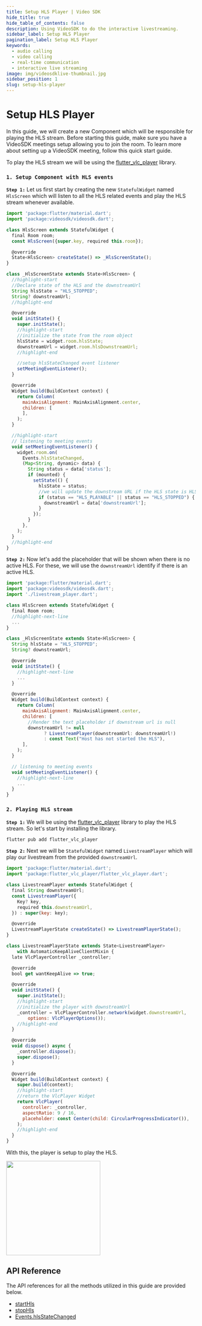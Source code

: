 ```yaml
---
title: Setup HLS Player | Video SDK
hide_title: true
hide_table_of_contents: false
description: Using VideoSDK to do the interactive livestreaming.
sidebar_label: Setup HLS Player
pagination_label: Setup HLS Player
keywords:
  - audio calling
  - video calling
  - real-time communication
  - interactive live streaming
image: img/videosdklive-thumbnail.jpg
sidebar_position: 1
slug: setup-hls-player
---
```


# Setup HLS Player

In this guide, we will create a new Component which will be responsible for playing the HLS stream.
Before starting this guide, make sure you have a VideoSDK meetings setup allowing you to join the room. To learn more about setting up a VideoSDK meeting, follow this quick start guide.

To play the HLS stream we will be using the [flutter_vlc_player](https://pub.dev/packages/flutter_vlc_player) library.

### `1. Setup Component with HLS events`

**`Step 1:`** Let us first start by creating the new `StatefulWidget` named `HlsScreen` which will listen to all the HLS related events and play the HLS stream whenever available.

```js
import 'package:flutter/material.dart';
import 'package:videosdk/videosdk.dart';

class HlsScreen extends StatefulWidget {
  final Room room;
  const HlsScreen({super.key, required this.room});

  @override
  State<HlsScreen> createState() => _HlsScreenState();
}

class _HlsScreenState extends State<HlsScreen> {
  //highlight-start
  //Declare state of the HLS and the downstreamUrl
  String hlsState = "HLS_STOPPED";
  String? downstreamUrl;
  //highlight-end

  @override
  void initState() {
    super.initState();
    //highlight-start
    //initialize the state from the room object
    hlsState = widget.room.hlsState;
    downstreamUrl = widget.room.hlsDownstreamUrl;
    //highlight-end

    //setup hlsStateChanged event listener
    setMeetingEventListener();
  }

  @override
  Widget build(BuildContext context) {
    return Column(
      mainAxisAlignment: MainAxisAlignment.center,
      children: [
      ],
    );
  }

  //highlight-start
  // listening to meeting events
  void setMeetingEventListener() {
    widget.room.on(
      Events.hlsStateChanged,
      (Map<String, dynamic> data) {
        String status = data['status'];
        if (mounted) {
          setState(() {
            hlsState = status;
            //we will update the downstream URL if the HLS state is HLS_PLAYABLE and HLS_STOPPED
            if (status == "HLS_PLAYABLE" || status == "HLS_STOPPED") {
              downstreamUrl = data['downstreamUrl'];
            }
          });
        }
      },
    );
  }
  //highlight-end
}
```

**`Step 2:`** Now let's add the placeholder that will be shown when there is no active HLS. For these, we will use the `downstreamUrl` identify if there is an active HLS.

```js
import 'package:flutter/material.dart';
import 'package:videosdk/videosdk.dart';
import './livestream_player.dart';

class HlsScreen extends StatefulWidget {
  final Room room;
  //highlight-next-line
  ...
}

class _HlsScreenState extends State<HlsScreen> {
  String hlsState = "HLS_STOPPED";
  String? downstreamUrl;

  @override
  void initState() {
    //highlight-next-line
    ...
  }

  @override
  Widget build(BuildContext context) {
    return Column(
      mainAxisAlignment: MainAxisAlignment.center,
      children: [
        //Render the text placeholder if downstream url is null
        downstreamUrl != null
              ? LivestreamPlayer(downstreamUrl: downstreamUrl!)
              : const Text("Host has not started the HLS"),
      ],
    );
  }

  // listening to meeting events
  void setMeetingEventListener() {
    //highlight-next-line
    ...
  }
}
```

### `2. Playing HLS stream`

**`Step 1:`** We will be using the [flutter_vlc_player](https://pub.dev/packages/flutter_vlc_player) library to play the HLS stream. So let's start by installing the library.

```bash
flutter pub add flutter_vlc_player
```

**`Step 2:`** Next we will be `StatefulWidget` named `LivestreamPlayer` which will play our livestream from the provided `downstreamUrl`.

```js
import 'package:flutter/material.dart';
import 'package:flutter_vlc_player/flutter_vlc_player.dart';

class LivestreamPlayer extends StatefulWidget {
  final String downstreamUrl;
  const LivestreamPlayer({
    Key? key,
    required this.downstreamUrl,
  }) : super(key: key);

  @override
  LivestreamPlayerState createState() => LivestreamPlayerState();
}

class LivestreamPlayerState extends State<LivestreamPlayer>
    with AutomaticKeepAliveClientMixin {
  late VlcPlayerController _controller;

  @override
  bool get wantKeepAlive => true;

  @override
  void initState() {
    super.initState();
    //highlight-start
    //initialize the player with downstreamUrl
    _controller = VlcPlayerController.network(widget.downstreamUrl,
        options: VlcPlayerOptions());
    //highlight-end
  }

  @override
  void dispose() async {
    _controller.dispose();
    super.dispose();
  }

  @override
  Widget build(BuildContext context) {
    super.build(context);
    //highlight-start
    //return the VlcPlayer Widget
    return VlcPlayer(
      controller: _controller,
      aspectRatio: 9 / 16,
      placeholder: const Center(child: CircularProgressIndicator()),
    );
    //highlight-end
  }
}

```

With this, the player is setup to play the HLS.

<img src="https://cdn.videosdk.live/website-resources/docs-resources/flutter_ils_viewer_view.png" width="250"/>

## API Reference

The API references for all the methods utilized in this guide are provided below.

- [startHls](/flutter/api/sdk-reference/room-class/methods#starthls)
- [stopHls](/flutter/api/sdk-reference/room-class/methods#stophls)
- [Events.hlsStateChanged](/flutter/api/sdk-reference/room-class/events#hlsstatechanged)
